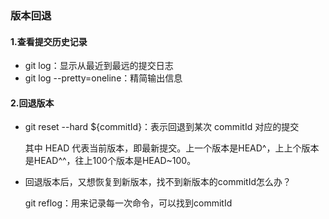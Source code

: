 ### 版本回退

#### 1.查看提交历史记录
- git log：显示从最近到最远的提交日志
- git log --pretty=oneline：精简输出信息 

#### 2.回退版本
- git reset --hard ${commitId}：表示回退到某次 commitId 对应的提交

  其中 HEAD 代表当前版本，即最新提交。上一个版本是HEAD^，上上个版本是HEAD^^，往上100个版本是HEAD~100。

- 回退版本后，又想恢复到新版本，找不到新版本的commitId怎么办？

  git reflog：用来记录每一次命令，可以找到commitId
